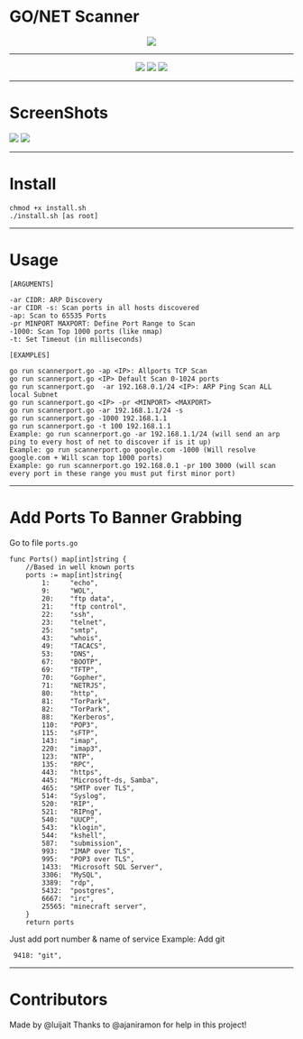 # GO/NET Scanner
<div id="image" align="center">
  <img src="https://user-images.githubusercontent.com/60628803/152819380-79b7f954-faca-4363-a44b-86a5eb3a68cb.png" >
  </div>
  
 ---
 
 <div id="badges" align="center">
  <img src="https://img.shields.io/badge/%40author-luijait.es-informational">
  <img src="https://img.shields.io/github/repo-size/luijait/GONET-Scanner?label=Size">
  <img src="https://img.shields.io/github/languages/top/luijait/GONET-Scanner?label=go">
</div>


---

# ScreenShots

<img src="https://user-images.githubusercontent.com/60628803/152821931-a2678f6c-c383-4939-9040-938d5f01defd.png">
<img src="https://user-images.githubusercontent.com/60628803/152824097-301c66b1-5248-4995-b1ee-1f509c1cb184.png">

---

# Install
```
chmod +x install.sh
./install.sh [as root]
```

---


# Usage
```
[ARGUMENTS]

-ar CIDR: ARP Discovery
-ar CIDR -s: Scan ports in all hosts discovered
-ap: Scan to 65535 Ports
-pr MINPORT MAXPORT: Define Port Range to Scan
-1000: Scan Top 1000 ports (like nmap)
-t: Set Timeout (in milliseconds)

[EXAMPLES]

go run scannerport.go -ap <IP>: Allports TCP Scan
go run scannerport.go <IP> Default Scan 0-1024 ports
go run scannerport.go  -ar 192.168.0.1/24 <IP>: ARP Ping Scan ALL local Subnet
go run scannerport.go <IP> -pr <MINPORT> <MAXPORT>
go run scannerport.go -ar 192.168.1.1/24 -s
go run scannerport.go -1000 192.168.1.1
go run scannerport.go -t 100 192.168.1.1
Example: go run scannerport.go -ar 192.168.1.1/24 (will send an arp ping to every host of net to discover if is it up)
Example: go run scannerport.go google.com -1000 (Will resolve google.com + Will scan top 1000 ports)
Example: go run scannerport.go 192.168.0.1 -pr 100 3000 (will scan every port in these range you must put first minor port)
```

---


# Add Ports To Banner Grabbing
Go to file `ports.go`
```
func Ports() map[int]string {
	//Based in well known ports
	ports := map[int]string{
		1:     "echo",
		9:     "WOL",
		20:    "ftp data",
		21:    "ftp control",
		22:    "ssh",
		23:    "telnet",
		25:    "smtp",
		43:    "whois",
		49:    "TACACS",
		53:    "DNS",
		67:    "BOOTP",
		69:    "TFTP",
		70:    "Gopher",
		71:    "NETRJS",
		80:    "http",
		81:    "TorPark",
		82:    "TorPark",
		88:    "Kerberos",
		110:   "POP3",
		115:   "sFTP",
		143:   "imap",
		220:   "imap3",
		123:   "NTP",
		135:   "RPC",
		443:   "https",
		445:   "Microsoft-ds, Samba",
		465:   "SMTP over TLS",
		514:   "Syslog",
		520:   "RIP",
		521:   "RIPng",
		540:   "UUCP",
		543:   "klogin",
		544:   "kshell",
		587:   "submission",
		993:   "IMAP over TLS",
		995:   "POP3 over TLS",
		1433:  "Microsoft SQL Server",
		3306:  "MySQL",
		3389:  "rdp",
		5432:  "postgres",
		6667:  "irc",
		25565: "minecraft server",
	}
	return ports
```
Just add port number & name of service
Example:
Add git
```
 9418: "git",
```

---
# Contributors
Made by @luijait
Thanks to @ajaniramon for help in this project!
